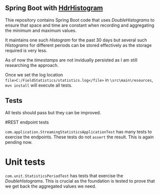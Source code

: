 ## Spring Boot with [HdrHistogram](https://hdrhistogram.github.io/HdrHistogram/)

Thie repository contains Spring Boot code that uses _DoubleHistograms_ to ensure that space and time are constant
when recording and aggregating the minimum and maximum values.

It maintains one such _Histogram_ for the past 30 days but several such _Histograms_ for different periods can be
stored effectively as the storage required is very less.

As of now the _timestamps_ are not invidually persisted as I am still researching the approach.

Once we set the log location `file>C:/FieldStatistics/statistics.log</file>` in `\src\main\resources`,
`mvn install` will execute all tests.

## Tests

All tests should pass but they can be improved.

#REST endpoint tests

`com.application.StreamingStatisticsApplicationTest` has many tests to exercise the endpoints. These tests
do not `assert` the result. This is again pending now.

# Unit tests

`com.unit.StatisticsPeriodTest` has tests that exercise the _DoubleHistograms_. This is crucial as the foundation
is tested to prove that we get back the aggregated values we need.


